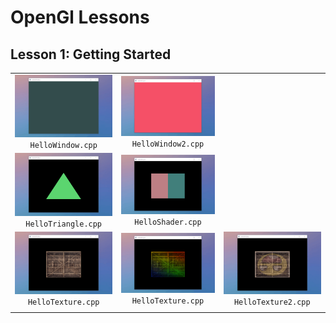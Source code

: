 # OpenGl Lessons

## Lesson 1: Getting Started


| |  |  |
|:---:|:---:|:---:|
| ![Hello Window](./images/HelloWindow.gif) `HelloWindow.cpp` | ![Hello Window 2](./images/HelloWindow2.gif) `HelloWindow2.cpp`   |
| ![Hello Triangle](./images/HelloTriangle.gif) `HelloTriangle.cpp` |  ![Hello Shader](./images/HelloShader.gif) `HelloShader.cpp`   |
| ![Hello Texture](./images/HelloTexture.gif) `HelloTexture.cpp` | ![Hello Texture](./images/HelloTexture1.gif) `HelloTexture.cpp` | ![Hello Texture2](./images/HelloTexture2.gif) `HelloTexture2.cpp` |
| | | |

  